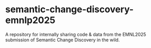 # semantic-change-discovery-emnlp2025
A repository for internally sharing code &amp; data from the EMNL2025 submission of Semantic Change Discovery in the wild.
